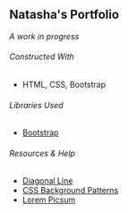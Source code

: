 ## Natasha's Portfolio
*A work in progress*

###### Constructed With
- HTML, CSS, Bootstrap

###### Libraries Used
- [Bootstrap](https://getbootstrap.com/)

###### Resources & Help
- [Diagonal Line](https://programmersportal.com/how-to-draw-a-diagonal-line-using-css/)
- [CSS Background Patterns](https://www.magicpattern.design/tools/css-backgrounds)
- [Lorem Picsum](https://picsum.photos/)